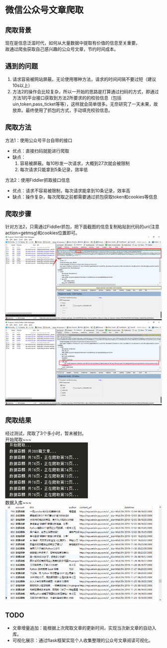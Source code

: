 # 微信公众号文章爬取
## 爬取背景
现在是信息泛滥时代，如何从大量数据中提取有价值的信息至关重要。  
故通过爬虫获取自己感兴趣的公众号文章，节约时间成本。

## 遇到的问题
1. 请求容易被网站屏蔽。无论使用哪种方法，请求的时间间隔不要过短（建议10s以上）
2. 方法2的操作会比较复杂，所以一开始的思路是打算通过扫码的方式，即通过方法1的平台接口获取到方法2所要求的的校验信息（包括uin,token,pass_ticket等等），这样就会简单很多。无奈研究了一天未果，故放弃。最终使用了抓包的方式，手动填充校验信息。

## 爬取方法
方法1：使用公众号平台自带的接口
- 优点：直接扫码就能进行爬取
- 缺点：
  1. 容易被屏蔽。每10秒发一次请求，大概到27次就会被限制  
  2. 每次请求只能拿到5条记录，效率低

方法2：使用Fiddler抓取接口信息
- 优点：请求不容易被限制，每次请求能拿到10条记录，效率高
- 缺点：操作复杂，每次爬取之前都需要通过抓包获取token和cookies等信息

## 爬取步骤
针对方法2，只需通过Fiddler抓包，把下面截图的信息复制粘贴到代码的uri(注意action=getmsg)和cookies位置即可。  
![image](https://github.com/huangym1/Wx_Article_Spider/blob/master/images/微信截图_20191206232247.png)
![image](https://github.com/huangym1/Wx_Article_Spider/blob/master/images/微信截图_20191206232337.png)

## 爬取结果
经过测试，爬取了3个多小时，暂未被封。  
开始爬取~~~  
![image](https://github.com/huangym1/Wx_Article_Spider/blob/master/images/微信截图_20191204131456.png)  
数据入库~~~  
![image](https://github.com/huangym1/Wx_Article_Spider/blob/master/images/微信截图_20191206232707.png)

## TODO
- 文章增量追加：能根据上次爬取文章的更新时间，实现当次新文章的自动入库。
- 可视化展示：通过flask框架实现个人收集整理的公众号文章阅读可视化。
